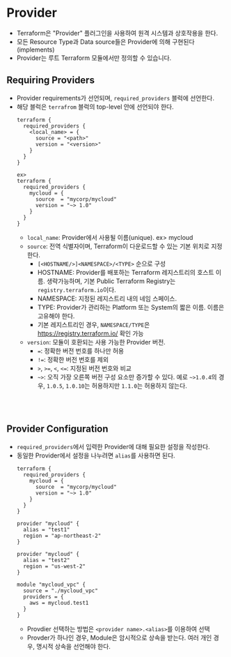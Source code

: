 # Provider
* Terraform은 "Provider" 플러그인을 사용하여 원격 시스템과 상호작용을 한다.
* 모든 Resource Type과 Data source들은 Provider에 의해 구현된다(implements)
* Provider는 루트 Terraform 모듈에서만 정의할 수 있습니다.

## Requiring Providers
* Provider requirements가 선언되며, ```required_providers``` 블럭에 선언한다.
* 해당 블럭은 ```terrafrom``` 블럭의 top-level 안에 선언되야 한다.
    ```
    terraform {
      required_providers {
        <local_name> = {
          source = "<path>"
          version = "<version>"
        }
      }
    }

    ex>
    terraform {
      required_providers {
        mycloud = {
          source  = "mycorp/mycloud"
          version = "~> 1.0"
        }
      }
    }
    ```
    * ```local_name```: Provider에서 사용될 이름(unique). ex> mycloud
    * ```source```: 전역 식별자이며, Terraform이 다운로드할 수 있는 기본 위치로 지정한다.
        * ```[<HOSTNAME/>]<NAMESPACE>/<TYPE>``` 순으로 구성
        * HOSTNAME: Provider를 배포하는 Terraform 레지스트리의 호스트 이름.
         생략가능하며, 기본 Public Terraform Registry는 ```registry.terraform.io```이다.
        * NAMESPACE: 지정된 레지스트리 내의 네임 스페이스.
        * TYPE: Provider가 관리하는 Platform 또는 System의 짧은 이름. 이름은 고유해야 한다.
        * 기본 레지스트리인 경우, ```NAMESPACE/TYPE```은 https://registry.terraform.io/ 확인 가능
    * ```version```: 모듈이 호환되는 사용 가능한 Provider 버전.
        * ```=```: 정확한 버전 번호를 하나만 허용
        * ```!=```: 정확한 버전 번호를 제외
        * ```>```, ```>=```, ```<```, ```<=```: 지정된 버전 번호와 비교
        * ```~>```: 오직 가장 오른쪽 버전 구성 요소만 증가할 수 있다. 예로 ```~>1.0.4```의 경우, ```1.0.5```, ```1.0.10```는 허용하지만 ```1.1.0```는 허용하지 않는다.
        
</br>        
</br>

## Provider Configuration
* ```required_providers```에서 입력한 Provider에 대해 필요한 설정을 작성한다.
* 동일한 Provider에서 설정을 나누려면 ```alias```를 사용하면 된다.
  ```
  terraform {
    required_providers {
      mycloud = {
        source  = "mycorp/mycloud"
        version = "~> 1.0"
      }
    }
  }

  provider "mycloud" {
    alias = "test1"
    region = "ap-northeast-2"
  }

  provider "mycloud" {
    alias = "test2"
    region = "us-west-2"
  } 

  module "mycloud_vpc" {
    source = "./mycloud_vpc"
    providers = {
      aws = mycloud.test1
    }
  }
  ```
  * Provdier 선택하는 방법은 ```<provider name>.<alias>```를 이용하여 선택
  * Provder가 하나인 경우, Module은 암시적으로 상속을 받는다. 여러 개인 경우, 명시적 상속을 선언해야 한다.


